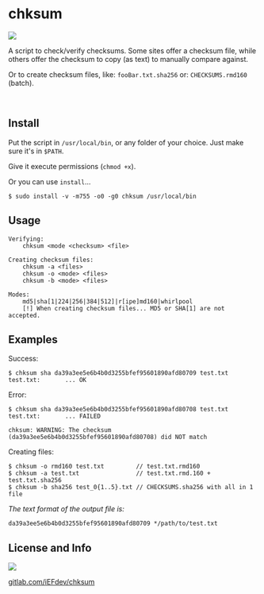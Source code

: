 # chksum

![][licenseBadge]


A script to check/verify checksums. Some sites offer a checksum file, while others offer the checksum to copy (as text) to manually compare against.

Or to create checksum files, like: `fooBar.txt.sha256` or: `CHECKSUMS.rmd160` (batch).

 

## Install

Put the script in `/usr/local/bin`, or any folder of your choice. Just make sure it's in `$PATH`.

Give it execute permissions (`chmod +x`).

Or you can use `install`...

    $ sudo install -v -m755 -o0 -g0 chksum /usr/local/bin


## Usage

    Verifying:
        chksum <mode <checksum> <file>

    Creating checksum files:
        chksum -a <files>
        chksum -o <mode> <files>
        chksum -b <mode> <files>

    Modes:
        md5|sha[1|224|256|384|512]|r[ipe]md160|whirlpool
	    [!] When creating checksum files... MD5 or SHA[1] are not accepted.


## Examples

Success:

    $ chksum sha da39a3ee5e6b4b0d3255bfef95601890afd80709 test.txt
	test.txt:		... OK

Error:

	$ chksum sha da39a3ee5e6b4b0d3255bfef95601890afd80708 test.txt
	test.txt:		... FAILED

	chksum: WARNING: The checksum (da39a3ee5e6b4b0d3255bfef95601890afd80708) did NOT match

Creating files:

    $ chksum -o rmd160 test.txt         // test.txt.rmd160
    $ chksum -a test.txt                // test.txt.rmd.160 + test.txt.sha256
    $ chksum -b sha256 test_0{1..5}.txt // CHECKSUMS.sha256 with all in 1 file

_The text format of the output file is:_

    da39a3ee5e6b4b0d3255bfef95601890afd80709 */path/to/test.txt


## License and Info

![][licenseBadge]

[gitlab.com/iEFdev/chksum][gl]


<!-- Markdown: link & image dfn's -->
[gl]: https://gitlab.com/iEFdev/chksum
[licenseBadge]: https://img.shields.io/badge/license-GPL--3.0-orange.svg?style=plastic